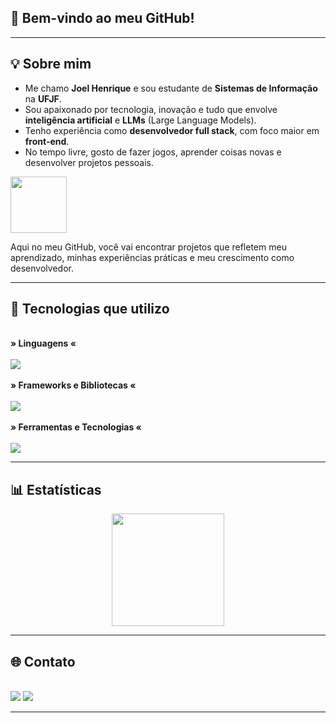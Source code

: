 
## 👋 Bem-vindo ao meu GitHub!

---

## 💡 Sobre mim
* Me chamo **Joel Henrique** e sou estudante de **Sistemas de Informação** na **UFJF**.
* Sou apaixonado por tecnologia, inovação e tudo que envolve **inteligência artificial** e **LLMs** (Large Language Models).
* Tenho experiência como **desenvolvedor full stack**, com foco maior em **front-end**.
* No tempo livre, gosto de fazer jogos, aprender coisas novas e desenvolver projetos pessoais.
<img src="https://media.giphy.com/media/4XXo8A7CIW1lZGgdhm/giphy.gif" width="90" />


Aqui no meu GitHub, você vai encontrar projetos que refletem meu aprendizado, minhas experiências práticas e meu crescimento como desenvolvedor.

---

## 🧠 Tecnologias que utilizo

<div style="display: inline_block"><br>
  <b>» Linguagens «</b><br><br>
  <a href="https://skillicons.dev">
    <img src="https://skillicons.dev/icons?i=js,ts,python,java,cpp,html,css,sql" />
  </a>
</div>

<div style="display: inline_block"><br>
  <b>» Frameworks e Bibliotecas «</b><br><br>
  <a href="https://skillicons.dev">
    <img src="https://skillicons.dev/icons?i=react,nextjs,tailwind,nestjs,nodejs" />
  </a>
</div>

<div style="display: inline_block"><br>
  <b>» Ferramentas e Tecnologias «</b><br><br>
  <a href="https://skillicons.dev">
    <img src="https://skillicons.dev/icons?i=docker,mongodb,postgres,cypress,notion,figma" />
  </a>
</div>

---

## 📊 Estatísticas

<div align="center">
  <a href="https://github.com/Joel-Henrique">
    <img height="180em" src="https://github-readme-stats.vercel.app/api/top-langs/?username=Joel-Henrique&layout=compact&langs_count=7&theme=vision-friendly-dark"/>
  </a>
</div>

---

## 🌐 Contato

<div style="display: inline_block"><br>
  <a href = "mailto:joel.henrique.dev@gmail.com"><img src="https://img.shields.io/badge/-Gmail-%23333?style=for-the-badge&logo=gmail&logoColor=white" target="_blank"></a>
	<a href="https://www.linkedin.com/in/joel-henrique-a0952a25b/"><img src="https://img.shields.io/badge/LinkedIn-0077B5?style=for-the-badge&logo=linkedin&logoColor=white"target="_blank"></a>
</div>




---
